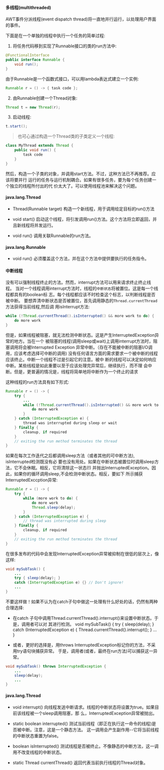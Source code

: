 #### 多线程(multithreaded)
AWT事件分派线程(event dispatch thread)将一直地并行运行，以处理用户界面的事件。

下面是在一个单独的线程中执行一个任务的简单过程:
1. 将任务代码移到实现了Runnable接口的类的run方法中:
```java
@FunctionalInterface
public interface Runnable {
	void run();
}
```
由于Runnable是一个函数式接口，可以用lambda表达式建立一个实例:
```java
Runnable r = () -> { task code };
```

2. 由Runnable创建一个Thread对象:
```java
Thread t = new Thread(r);
```

3. 启动线程:
```java
t.start();
```


> 也可心通过构造一个Thread类的子类定义一个线程:
```java
class MyThread extends Thread {
	public void run() {
		task code
	}
}
```
然后，构造一个子类的对象，并调用start方法。不过，这种方法已不再推荐。应该将要并行
运行的任务与运行机制耦合。如果有很多任务，要为每个任务创建一个独立的线程所付出的代
价太大了。可以使用线程池来解决这个问题。


#### java.lang.Thread
* Thread(Runnable target) 
	构造一个新线程，用于调用给定目标的run()方法

* void start()
	启动这个线程，将引发调用run()方法。这个方法将立即返回，并且新线程将并发运行。

* void run()
	调用关联Runnable的run方法。


#### java.lang.Runnable
* void run()
	必须覆盖这个方法，并在这个方法中提供要执行的任务指令。


#### 中断线程
没有可以强制线程终止的方法。然而，interrupt方法可以用来请求终止终止线程。
当对一个线程调用interrupt方法时，线程的`中断状态`将被置位。这是每一个线程都具有的boolean标
志。每个线程都应该不时检查这个标志，以判断线程是否被中断。
要想弄清中断状态是否被置位，首先调用静态的`Thread.currentThread`方法获得当前线程,然后调
用isInterrupt方法:
```java
while (!Thread.currentThread().isInterrupted() && more work to do) {
	do more work
}
```
但是，如果线程被阻塞，就无法检测中断状态。这是产生InterruptedException异常的地方。当在一个
被阻塞的线程(调用sleep或wait)上调用interrupt方法时，阻塞调用将会被Interrupted Exception
异常中断。（存在不能被中断的阻塞I/O调用，应该考虑选择可中断的调用)
没有任何语言方面的需求要求一个被中断的线程应该终止。中断一个线程不过是引起它的注意。被中
断的线程可以决定如何响应中断。某些线程是如此重要以至于应该处理完异常后，继续执行，而不理
会中断。但是，更普遍的情况是，线程将简单地将中断作为一个终止的请求

这种线程的run方法具有如下形式:
```java
Runnable r = () -> {
	try {
		...
		while (!Thread.currentThread().isInterrupted() && more work to do) {
			do more work
		}
	} catch (InterruptedException e) {
		thread was interrupted during sleep or wait
	} finally {
		cleanup, if required
	}
	// exiting the run method terminates the thread
}
```

如果在每次工作迭代之后都调用sleep方法（或者其他的可中断方法), isInterrupted检测既没有必
要也没有用处。如果在中断状态被置位时调用sleep方法，它不会休眠。相反，它将清除这一状态(!)
并抛出InterruptedException。因此，如果你的循环调用sleep,不会检测中断状态。相反，要如下
所示捕获InterruptedExccption异常:
```java
Runnable r = () -> {
	try {
		while (more work to do) {
			do more work
			Thread.sleep(delay);
		}
	} catch (InterruptedException e) {
		// thread was interrupted during sleep
	} finally {
		cleanup, if required
	}
	// exiting the run method terminates the thread
}
```

在很多发布的代码中会发现InterruptedException异常被抑制在很低的层次上，像这样:
```java
void mySubTask() {
	...
	try { sleep(delay); }
	catch (InterruptedException e) {} // Don't ignore!
	...
}
```

不要这样做！如果不认为在catch子句中做这一处理有什么好处的话，仍然有两种合理选择:

* 在catch 子句中调用Thread.currentThread().interrupt()来设置中断状态。于是，调用者可以对
其进行检测。
void mySubTask() {
	try { sleep(delay); }
	catch (InterruptedException e) { Thread.currentThread().interrupt(); }
	...
}

* 或者，更好的选择是，用throws InterruptedException标记你的方法，不采用try语句块捕获异常。
于是，调用者(或者，最终在run方法)可以捕获这一异常。
```java
void mySubTask() throws InterruptedException {
	...
	sleep(delay);
	...
}
```


#### java.lang.Thread
* void interrupt()
	向线程发送中断请求。线程的中断状态将设置为true。如果目前该线程被一个sleep调用阻塞，那
	么，InterruptedException异常被抛出。

* static boolean interrupted()
	测试当前线程（即正在执行这一命令的线程)是否被中断。注意，这是一个静态方法。
	这一调用会产生副作用--它将当前线程的中断状态重置为false。

* boolean isInterrupted()
	测试线程是否被终止。不像静态的中断方法，这一调用不改变线程的中断状态。

* static Thread currentThread()
	返回代表当前执行线程的Thread对象。
